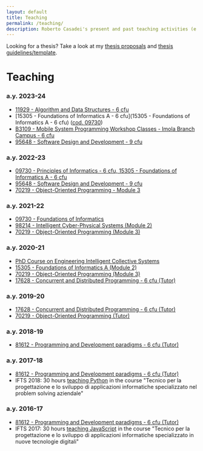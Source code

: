 ```yaml
---
layout: default
title: Teaching
permalink: /teaching/
description: Roberto Casadei's present and past teaching activities (e.g., academic courses at UNIBO and more).
---
```


Looking for a thesis? Take a look at my [thesis proposals](/thesis-proposals) and [thesis guidelines/template](https://github.com/unibo-disi-cesena/thesis-template). <!-- https://github.com/metaphori/template-latex-thesis) -->

# Teaching

### a.y. 2023-24

- [11929 - Algorithm and Data Structures - 6 cfu](http://www.unibo.it/en/teaching/course-unit-catalogue/course-unit/2023/498823)
- [15305 - Foundations of Informatics A - 6 cfu](15305 - Foundations of Informatics A - 6 cfu) ([cod. 09730](http://www.unibo.it/en/teaching/course-unit-catalogue/course-unit/2023/447683))
- [B3109 - Mobile System Programming Workshop Classes - Imola Branch Campus - 6 cfu](http://www.unibo.it/en/teaching/course-unit-catalogue/course-unit/2023/498837)
- [95648 - Software Design and Development - 9 cfu](http://www.unibo.it/en/teaching/course-unit-catalogue/course-unit/2023/498808)

### a.y. 2022-23

- [09730 -  Principles of Informatics - 6 cfu, 15305 - Foundations of Informatics A - 6 cfu](http://www.unibo.it/en/teaching/course-unit-catalogue/course-unit/2022/482466)
- [95648 - Software Design and Development - 9 cfu](http://www.unibo.it/en/teaching/course-unit-catalogue/course-unit/2022/466792)
- [70219 - Object-Oriented Programming - Module 3](http://www.unibo.it/en/teaching/course-unit-catalogue/course-unit/2022/378219)

### a.y. 2021-22

- [09730 - Foundations of Informatics](https://www.unibo.it/en/teaching/course-unit-catalogue/course-unit/2021/469199)
- [98214 - Intelligent Cyber-Physical Systems (Module 2)](https://www.unibo.it/en/teaching/course-unit-catalogue/course-unit/2021/476831)
- [70219 - Object-Oriented Programming (Module 3)](http://www.unibo.it/en/teaching/course-unit-catalogue/course-unit/2021/378219)

### a.y. 2020-21

- [PhD Course on Engineering Intelligent Collective Systems](/course-2020-21-phd-eics)
- [15305 - Foundations of Informatics A (Module 2)](https://www.unibo.it/en/teaching/course-unit-catalogue/course-unit/2020/384455)
- [70219 - Object-Oriented Programming (Module 3)](http://www.unibo.it/en/teaching/course-unit-catalogue/course-unit/2020/378219)
- [17628 - Concurrent and Distributed Programming - 6 cfu (Tutor)](http://www.unibo.it/en/teaching/course-unit-catalogue/course-unit/2020/412598)

### a.y. 2019-20

- [17628 - Concurrent and Distributed Programming - 6 cfu (Tutor)](http://www.unibo.it/en/teaching/course-unit-catalogue/course-unit/2019/412598)
- [70219 - Object-Oriented Programming (Tutor)](http://www.unibo.it/en/teaching/course-unit-catalogue/course-unit/2019/378219)

### a.y. 2018-19

- [81612 - Programming and Development paradigms - 6 cfu (Tutor)](http://www.unibo.it/en/teaching/course-unit-catalogue/course-unit/2018/412597)

### a.y. 2017-18

- [81612 - Programming and Development paradigms - 6 cfu (Tutor)](http://www.unibo.it/en/teaching/course-unit-catalogue/course-unit/2017/412597)
- IFTS 2018: 30 hours [teaching Python](https://apice-at-disi.github.io/ifts2018/) in the course "Tecnico per la progettazione e lo sviluppo di applicazioni informatiche specializzato nel problem solving aziendale"

### a.y. 2016-17

- [81612 - Programming and Development paradigms - 6 cfu (Tutor)](http://www.unibo.it/en/teaching/course-unit-catalogue/course-unit/2016/412597)
- IFTS 2017: 30 hours [teaching JavaScript](https://github.com/metaphori/ifts-2017-intro-programming-with-JS/blob/master/notebook/JavascriptNotebook.md) in the course "Tecnico per la progettazione e lo sviluppo di applicazioni informatiche specializzato in nuove tecnologie digitali"
